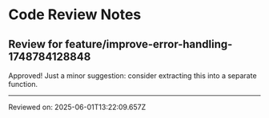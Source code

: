 # Code Review Notes

## Review for feature/improve-error-handling-1748784128848

Approved! Just a minor suggestion: consider extracting this into a separate function.

---
Reviewed on: 2025-06-01T13:22:09.657Z